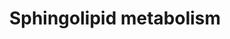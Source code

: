 ---
annotations:
- id: PW:0000197
  parent: classic metabolic pathway
  type: Pathway Ontology
  value: sphingolipid metabolic pathway
authors:
- Mkutmon
- MaintBot
- Eweitz
description: The sphingolipid metabolites and genes (with the gene abbreviations shown
  in boxes, or enzyme names where gene names are ambiguous) are given for the condensation
  of serine and palmitoyl-CoA to form 3-ketosphinganine (3-ketoSa) by serine palmitoyltransferase,
  which is reduced to sphinganine (Sa), acylated to dihydroceramides, DHCer, by (DH)Cer
  synthases, and incorporated into more complex DH-sphingolipids (the 1-phosphate,
  DHCerP, sphingomyelins, DHSM, glucosylceramides, DHGlcCer, galactosylceramides,
  DHGalCer, lactosylceramides, DHLacCer, and sulfatides, or desaturated to Cer followed
  by headgroup addition. Also included are a number of the catabolic genes, e.g.,
  sphingomyelinases, SMases, ceramidases, ASAH, sphingosine kinases, for the formation
  of sphinganine 1-phosphate (Sa1P) and sphingosine 1-phosphate (So1P), and phosphatases
  for the reverse reaction and the lyase that cleaves sphingoid base 1-phosphates
  to ethanolamine phosphate (EP), hexadecanal (C16:0al) and hexadecenal (C16:1al).
last-edited: 2021-05-21
organisms:
- Bos taurus
redirect_from:
- /index.php/Pathway:WP3232
- /instance/WP3232
revision: null
schema-jsonld:
- '@context': https://schema.org/
  '@id': https://wikipathways.github.io/pathways/WP3232.html
  '@type': Dataset
  creator:
    '@type': Organization
    name: WikiPathways
  description: The sphingolipid metabolites and genes (with the gene abbreviations
    shown in boxes, or enzyme names where gene names are ambiguous) are given for
    the condensation of serine and palmitoyl-CoA to form 3-ketosphinganine (3-ketoSa)
    by serine palmitoyltransferase, which is reduced to sphinganine (Sa), acylated
    to dihydroceramides, DHCer, by (DH)Cer synthases, and incorporated into more complex
    DH-sphingolipids (the 1-phosphate, DHCerP, sphingomyelins, DHSM, glucosylceramides,
    DHGlcCer, galactosylceramides, DHGalCer, lactosylceramides, DHLacCer, and sulfatides,
    or desaturated to Cer followed by headgroup addition. Also included are a number
    of the catabolic genes, e.g., sphingomyelinases, SMases, ceramidases, ASAH, sphingosine
    kinases, for the formation of sphinganine 1-phosphate (Sa1P) and sphingosine 1-phosphate
    (So1P), and phosphatases for the reverse reaction and the lyase that cleaves sphingoid
    base 1-phosphates to ethanolamine phosphate (EP), hexadecanal (C16:0al) and hexadecenal
    (C16:1al).
  keywords:
  - 3-ketosphinganine
  - ASAH1
  - ASAH2
  - ASAH3
  - B4GALT6
  - C16:0-al
  - C16:1-al
  - CERK
  - CERS2
  - CERS4
  - CERS6
  - CERT
  - Cer1P
  - Ceramides
  - DES1
  - DES2
  - DHCer1P
  - DHGalCer
  - DHGlcCer
  - DHLacCer
  - DHSM
  - DHST
  - Dihydroceramide
  - 'Ethanolamine '
  - GAL3ST1
  - GalCer
  - GalCer Synthase
  - GlcCer
  - GlcCer Synthase
  - KDSR
  - LASS3
  - LASS5
  - Lactosylceramide
  - PPAP2A
  - Palmityl-CoA
  - SERINC1
  - SGMS1
  - SGMS2
  - SGPP2
  - SMase1
  - SMase2
  - SPHK1
  - SPHK2
  - SPTLC1
  - SPTLC2
  - SPTLC3
  - Sa 1-phosphate
  - SaP lyase1
  - Serine
  - SoP lyase1
  - Sphinganine
  - Sphingomyelin
  - Sphingosine
  - Sphingosine 1-phosphate
  - Sulfatide
  - phosphate
  license: CC0
  name: Sphingolipid metabolism
seo: CreativeWork
title: Sphingolipid metabolism
wpid: WP3232
---